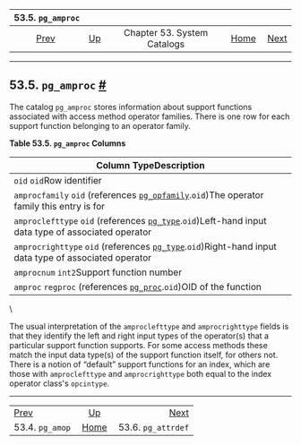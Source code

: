 <!--?xml version="1.0" encoding="UTF-8" standalone="no"?-->

|               53.5. `pg_amproc`               |                                                   |                             |                                                       |                                                     |
| :-------------------------------------------: | :------------------------------------------------ | :-------------------------: | ----------------------------------------------------: | --------------------------------------------------: |
| [Prev](catalog-pg-amop.html "53.4. pg_amop")  | [Up](catalogs.html "Chapter 53. System Catalogs") | Chapter 53. System Catalogs | [Home](index.html "PostgreSQL 17devel Documentation") |  [Next](catalog-pg-attrdef.html "53.6. pg_attrdef") |

***

## 53.5. `pg_amproc` [#](#CATALOG-PG-AMPROC)



The catalog `pg_amproc` stores information about support functions associated with access method operator families. There is one row for each support function belonging to an operator family.

**Table 53.5. `pg_amproc` Columns**

| Column TypeDescription                                                                                                                         |
| ---------------------------------------------------------------------------------------------------------------------------------------------- |
| `oid` `oid`Row identifier                                                                                                                      |
| `amprocfamily` `oid` (references [`pg_opfamily`](catalog-pg-opfamily.html "53.35. pg_opfamily").`oid`)The operator family this entry is for    |
| `amproclefttype` `oid` (references [`pg_type`](catalog-pg-type.html "53.64. pg_type").`oid`)Left-hand input data type of associated operator   |
| `amprocrighttype` `oid` (references [`pg_type`](catalog-pg-type.html "53.64. pg_type").`oid`)Right-hand input data type of associated operator |
| `amprocnum` `int2`Support function number                                                                                                      |
| `amproc` `regproc` (references [`pg_proc`](catalog-pg-proc.html "53.39. pg_proc").`oid`)OID of the function                                    |

\


The usual interpretation of the `amproclefttype` and `amprocrighttype` fields is that they identify the left and right input types of the operator(s) that a particular support function supports. For some access methods these match the input data type(s) of the support function itself, for others not. There is a notion of “default” support functions for an index, which are those with `amproclefttype` and `amprocrighttype` both equal to the index operator class's `opcintype`.

***

|                                               |                                                       |                                                     |
| :-------------------------------------------- | :---------------------------------------------------: | --------------------------------------------------: |
| [Prev](catalog-pg-amop.html "53.4. pg_amop")  |   [Up](catalogs.html "Chapter 53. System Catalogs")   |  [Next](catalog-pg-attrdef.html "53.6. pg_attrdef") |
| 53.4. `pg_amop`                               | [Home](index.html "PostgreSQL 17devel Documentation") |                                  53.6. `pg_attrdef` |
